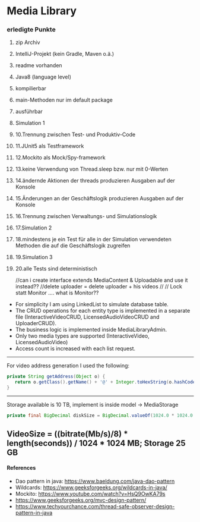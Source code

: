 # Media Library
### erledigte Punkte

1. zip Archiv
2. IntelliJ-Projekt (kein Gradle, Maven o.ä.)
3. readme vorhanden
4. Java8 (language level)
5. kompilierbar
6. main-Methoden nur im default package
7. ausführbar
8. Simulation 1
10. 10.Trennung zwischen Test- und Produktiv-Code
11. 11.JUnit5 als Testframework
12. 12.Mockito als Mock/Spy-framework
13. 13.keine Verwendung von Thread.sleep bzw. nur mit 0-Werten
14. 14.ändernde Aktionen der threads produzieren Ausgaben auf der Konsole
15. 15.Änderungen an der Geschäftslogik produzieren Ausgaben auf der Konsole
16. 16.Trennung zwischen Verwaltungs- und Simulationslogik
17. 17.Simulation 2
18. 18.mindestens je ein Test für alle in der Simulation verwendeten Methoden die auf die Geschäftslogik zugreifen
19. 19.Simulation 3
20. 20.alle Tests sind deterministisch

    //can i create interface extends MediaContent & Uploadable and use it instead??
    //delete uploader = delete uploader + his videos
   //     //  Lock statt Monitor .... what is Monitor??


* For simplicity I am using LinkedList to simulate database table.
* The CRUD operations for each entity type is implemented in a separate file (InteractiveVideoCRUD, LicensedAudioVideoCRUD and UploaderCRUD).
* The business logic is implemented inside MediaLibraryAdmin.
* Only two media types are supported (InteractiveVideo, LicensedAudioVideo)
* Access count is increased with each list request.

-------
For video address generation I used the following:
```java
private String getAddress(Object o) {
   return o.getClass().getName() + '@' + Integer.toHexString(o.hashCode());
}
```
-------
Storage available is 10 TB, implement is inside model -> MediaStorage
```java
private final BigDecimal diskSize = BigDecimal.valueOf(1024.0 * 1024.0 * 10);


```

VideoSize = ((bitrate(Mb/s)/8) * length(seconds)) / 1024 * 1024 MB;
Storage 25 GB
-----
#### References
* Dao pattern in java: https://www.baeldung.com/java-dao-pattern
* Wildcards: https://www.geeksforgeeks.org/wildcards-in-java/
* Mockito: https://www.youtube.com/watch?v=HsQ9OwKA79s
* https://www.geeksforgeeks.org/mvc-design-pattern/
* https://www.techyourchance.com/thread-safe-observer-design-pattern-in-java